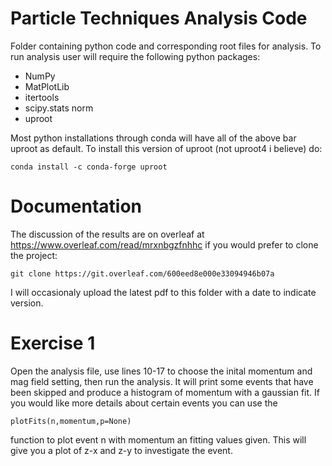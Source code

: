 # Particle Techniques Analysis Code
Folder containing python code and corresponding root files for analysis.
To run analysis user will require the following python packages:
* NumPy
* MatPlotLib
* itertools
* scipy.stats norm
* uproot

Most python installations through conda will have all of the above bar uproot as default.
To install this version of uproot (not uproot4 i believe) do:
```
conda install -c conda-forge uproot
```

# Documentation
The discussion of the results are on overleaf at https://www.overleaf.com/read/mrxnbgzfnhhc if you would prefer to clone the project:
```
git clone https://git.overleaf.com/600eed8e000e33094946b07a
```
I will occasionaly upload the latest pdf to this folder with a date to indicate version.

# Exercise 1
Open the analysis file, use lines 10-17 to choose the inital momentum and mag field setting, then run the analysis. It will print some events that have been skipped and produce a histogram of momentum with a gaussian fit. If you would like more details about certain events you can use the
```
plotFits(n,momentum,p=None)
```
function to plot event n with momentum an fitting values given. This will give you a plot of z-x and z-y to investigate the event.
